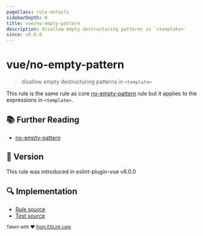 ```yaml
---
pageClass: rule-details
sidebarDepth: 0
title: vue/no-empty-pattern
description: disallow empty destructuring patterns in `<template>`
since: v6.0.0
---
```

# vue/no-empty-pattern

> disallow empty destructuring patterns in `<template>`

This rule is the same rule as core [no-empty-pattern] rule but it applies to the expressions in `<template>`.

## :books: Further Reading

- [no-empty-pattern]

[no-empty-pattern]: https://eslint.org/docs/rules/no-empty-pattern

## :rocket: Version

This rule was introduced in eslint-plugin-vue v6.0.0

## :mag: Implementation

- [Rule source](https://github.com/vuejs/eslint-plugin-vue/blob/master/lib/rules/no-empty-pattern.js)
- [Test source](https://github.com/vuejs/eslint-plugin-vue/blob/master/tests/lib/rules/no-empty-pattern.js)

<sup>Taken with ❤️ [from ESLint core](https://eslint.org/docs/rules/no-empty-pattern)</sup>

